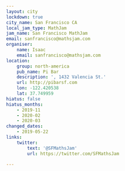 ```yaml
---
layout: city
lockdown: true
city_name: San Francisco CA
local_jam_type: MathJam
jam_name: San Francisco MathJam
email: sanfrancisco@mathsjam.com
organiser:
    name: Isaac
    email: sanfrancisco@mathsjam.com
location:
    group: north-america
    pub_name: Pi Bar
    description: ', 1432 Valencia St.'
    url: http://pibarsf.com
    lon: -122.420538
    lat: 37.749959
hiatus: false
hiatus_months:
    - 2019-11
    - 2020-02
    - 2020-03
changed_dates:
    - 2019-05-22
links:
    twitter:
        text: '@SFMathsJam'
        url: https://twitter.com/SFMathsJam

---
```


